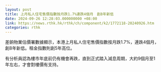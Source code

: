 ```yaml
---
layout: post
title: 上月私人住宅售價指數按月跌1.7%連跌4個月　創8年新低
date: 2024-09-26 12:28:03.000000000 +08:00
link: https://news.rthk.hk/rthk/ch/component/k2/1772118-20240926.htm
categories: rthk
---
```


差餉物業估價署數據顯示，本港上月私人住宅售價指數按月跌1.7%，連跌4個月，創8年新低。租金指數則創5年高位。

有分析員認為樓市年底前仍有機會再跌，直到正式踏入減息周期，大約9個月至1年左右，才會對樓價有支持。
